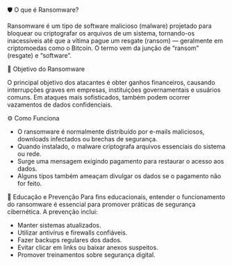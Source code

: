 🛡️ O que é Ransomware?

Ransomware é um tipo de software malicioso (malware) projetado para bloquear ou criptografar os arquivos de um sistema, tornando-os inacessíveis até que a vítima pague um resgate (ransom) — geralmente em criptomoedas como o Bitcoin. O termo vem da junção de “ransom” (resgate) e “software”.


🎯 Objetivo do Ransomware

O principal objetivo dos atacantes é obter ganhos financeiros, causando interrupções graves em empresas, instituições governamentais e usuários comuns. Em ataques mais sofisticados, também podem ocorrer vazamentos de dados confidenciais.


⚙️ Como Funciona
- O ransomware é normalmente distribuído por e-mails maliciosos, downloads infectados ou brechas de segurança.
- Quando instalado, o malware criptografa arquivos essenciais do sistema ou rede.
- Surge uma mensagem exigindo pagamento para restaurar o acesso aos dados.
- Alguns tipos também ameaçam divulgar os dados se o pagamento não for feito.
  

🧠 Educação e Prevenção
Para fins educacionais, entender o funcionamento do ransomware é essencial para promover práticas de segurança cibernética. A prevenção inclui:
- Manter sistemas atualizados.
- Utilizar antivírus e firewalls confiáveis.
- Fazer backups regulares dos dados.
- Evitar clicar em links ou baixar anexos suspeitos.
- Promover treinamentos sobre segurança digital.
